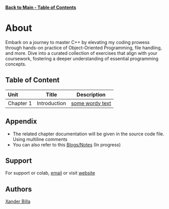 [**Back to Main - Table of Contents**](https://github.com/xanderbilla/LPU-Academics#readme)

# About

Embark on a journey to master C++ by elevating my coding prowess through hands-on practice of Object-Oriented Programming, file handling, and more. Dive into a curated collection of exercises that align with your coursework, fostering a deeper understanding of essential programming concepts.

## Table of Content

| Unit      |    Title     |                Description                 |
| :-------- | :----------: | :----------------------------------------: |
| Chapter 1 | Introduction | [some wordy text](https://xanderbilla.com) |

## Appendix


- The related chapter documentation will be given in the source code file. Using multiline comments
- You can also refer to this [Blogs/Notes](https://xanderbilla.com/series/java) (In progress)

## Support

For support or colab, [email](mailto:dev.xanderbilla@gmail.com) or visit [website](https://xanderbilla.com)

## Authors

[Xander Billa](https://xanderbilla.com)
